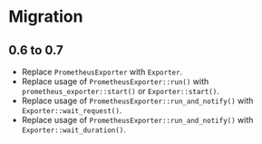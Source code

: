 # Migration

## 0.6 to 0.7

* Replace `PrometheusExporter` with `Exporter`.
* Replace usage of `PrometheusExporter::run()` with `prometheus_exporter::start()` or `Exporter::start()`.
* Replace usage of `PrometheusExporter::run_and_notify()` with `Exporter::wait_request()`.
* Replace usage of `PrometheusExporter::run_and_notify()` with `Exporter::wait_duration()`.
